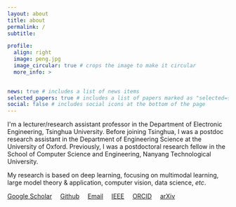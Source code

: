 ```yaml
---
layout: about
title: about
permalink: /
subtitle: 

profile:
  align: right
  image: peng.jpg
  image_circular: true # crops the image to make it circular
  more_info: >
    

news: true # includes a list of news items
selected_papers: true # includes a list of papers marked as "selected={true}"
social: false # includes social icons at the bottom of the page
---
```



I'm a lecturer/research assistant professor in the Department of Electronic Engineering, Tsinghua University. Before joining Tsinghua, I was a postdoc research assistant in the Department of Engineering Science at the University of Oxford. Previously, I was a postdoctoral research fellow in the School of Computer Science and Engineering, Nanyang Technological University.

My research is based on deep learning, focusing on multimodal learning, large model theory & application, computer vision, data science, *etc*.
<br>

<a href="https://scholar.google.com/citations?user=9_v4tC0AAAAJ" target="_blank" style="margin-right: 15px"><i class="ai ai-google-scholar ai-2x"></i> Google Scholar</a>
<a href="https://github.com/PengBoXiangShang" target="_blank" style="margin-right: 15px"><i class="fa-brands fa-github fa-2xl"></i> Github</a>
<a href="mailto:peng_xu@tsinghua.edu.cn" style="margin-right: 15px"><i class="fa-regular fa-envelope fa-2xl"></i> Email</a>
<a href="https://ieeexplore.ieee.org/author/37086048154" style="margin-right: 15px"><i class="ai ai-ieee ai-2x"></i> IEEE</a>
<a href="https://orcid.org/0000-0002-6431-1110" style="margin-right: 15px"><i class="ai ai-orcid ai-2x"></i> ORCID</a>
<a href="https://arxiv.org/a/xu_p_2.html" style="margin-right: 15px"><i class="ai ai-arxiv ai-2x"></i> arXiv</a>
<br>